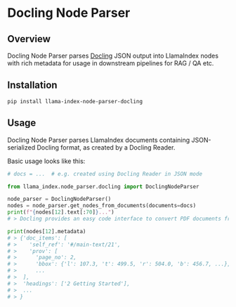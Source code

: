 # Docling Node Parser

## Overview

Docling Node Parser parses [Docling](https://github.com/DS4SD/docling) JSON output into LlamaIndex nodes with rich metadata for usage in downstream pipelines for RAG / QA etc.

## Installation

```console
pip install llama-index-node-parser-docling
```

## Usage

Docling Node Parser parses LlamaIndex documents containing JSON-serialized Docling format, as created by a Docling Reader.

Basic usage looks like this:

```python
# docs = ...  # e.g. created using Docling Reader in JSON mode

from llama_index.node_parser.docling import DoclingNodeParser

node_parser = DoclingNodeParser()
nodes = node_parser.get_nodes_from_documents(documents=docs)
print(f"{nodes[12].text[:70]}...")
# > Docling provides an easy code interface to convert PDF documents from ...

print(nodes[12].metadata)
# > {'doc_items': [
# >    'self_ref': '#/main-text/21',
# >    'prov': [
# >      'page_no': 2,
# >      'bbox': {'l': 107.3, 't': 499.5, 'r': 504.0, 'b': 456.7, ...},
# >      ...
# >  ],
# >  'headings': ['2 Getting Started'],
# >  ...
# > }
```
